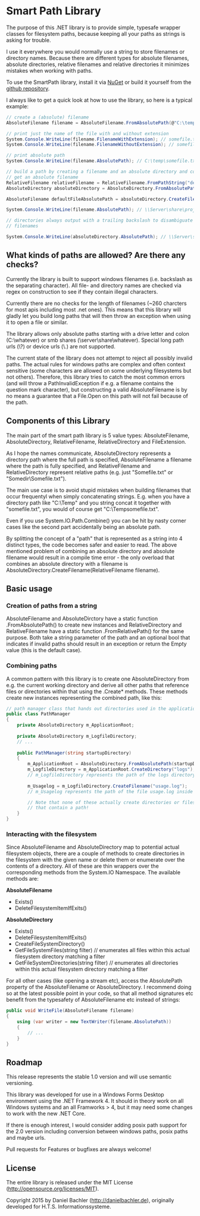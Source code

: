 # Smart Path Library

The purpose of this .NET library is to provide simple, typesafe wrapper classes for filesystem paths, because keeping all your paths as strings is asking for trouble.

I use it everywhere you would normally use a string to store filenames or directory names. Because
there are different types for absolute filenames, absolute directories, relative filenames and 
relative directories it minimizes mistakes when working with paths.

To use the SmartPath library, install it via [NuGet](https://www.nuget.org/packages/HTS.SmartPath/) or build it yourself from the [github repository](https://github.com/danyx23/smartpath).

I always like to get a quick look at how to use the library, so here is a typical example:

```csharp
// create a (absolute) filename
AbsoluteFilename filename = AbsoluteFilename.FromAbsolutePath(@"C:\temp\somefile.txt");

// print just the name of the file with and without extension
System.Console.WriteLine(filename.FilenameWithExtension); // somefile.txt
System.Console.WriteLine(filename.FilenameWithoutExtension); // somefile

// print absolute path
System.Console.WriteLine(filename.AbsolutePath); // C:\temp\somefile.txt

// build a path by creating a filename and an absolute directory and combining them to
// get an absolute filename
RelativeFilename relativeFilename = RelativeFilename.FromPathString("default.txt");
AbsoluteDirectory absoluteDirectory = AbsoluteDirectory.FromAbsolutePath("\\Server\share\project1");

AbsoluteFilename defaultFileAbsolutePath = absoluteDirectory.CreateFilename(relativeFilename);

System.Console.WriteLine(filename.AbsolutePath); // \\Server\share\project1\default.txt

// directories always output with a trailing backslash to disambiguate their string representation from
// filenames

System.Console.WriteLine(absoluteDirectory.AbsolutePath); // \\Server\share\project1\


```

## What kinds of paths are allowed? Are there any checks?

Currently the library is built to support windows filenames (i.e. backslash as the separating character). 
All file- and directory names are checked via regex on construction to see if they contain illegal characters. 

Currently there are no checks for the length of filenames (~260 charcters for most apis including
most .net ones). This means that this library will gladly let you build long paths that will then throw an exception when using it to open a file or similar.

The library allows only absolute paths starting with a drive letter and colon (C:\whatever) or
smb shares (\\server\share\whatever). Special long path urls (\\?\) or device urls (\\.\) are not supported.

The current state of the library does not attempt to reject all possibly invalid paths. The actual rules for windows paths are complex and often context sensitive (some characters are allowed on some underlying filesystems but not others). Therefore, this library tries to catch the most common errors (and will throw a PathInvalidException if e.g. a filename contains the question mark character), but constructing a valid AbsoluteFilename is by no means a guarantee that a File.Open on this path will not fail because of the path.

## Components of this Library

The main part of the smart path library is 5 value types: AbsoluteFilename, AbsoluteDirectory, RelativeFilename, RelativeDirectory and FileExtension.

As I hope the names communicate, AbsoluteDirectory represents a directory path where the full path is specified, AbsoluteFilename a filename where the path is fully specified, and RelativeFilename and RelativeDirectory represent relative paths (e.g. just "Somefile.txt" or "Somedir\Somefile.txt").

The main use case is to avoid stupid mistakes when building filenames that occur frequentyl when simply concatenating strings. E.g. when you have a directory path like "C:\Temp" and you string concat it together with "somefile.txt", you would of course get "C:\Tempsomefile.txt". 

Even if you use System.IO.Path.Combine() you can be hit by nasty corner cases like the second part accidentally being an absolute path. 

By splitting the concept of a "path" that is represented as a string into 4 distinct types, the code becomes safer and easier to read. The above mentioned problem of combining an absolute directory and absolute filename would result in a compile time error - the only overload that combines an absolute directory with a filename is AbsoluteDirectory.CreateFilename(RelativeFilename filename). 

## Basic usage

### Creation of paths from a string

AbsoluteFilename and AbsoluteDirctory have a static function .FromAbsolutePath() to create new instances and RelativeDirectory and RelativeFilename have a static function .FromRelativePath() for the same purpose. Both take a string parameter of the path and an optional bool that indicates if invalid paths should result in an exception or return the Empty value (this is the default case).

### Combining paths

A common pattern with this library is to create one AbsoluteDirectory from e.g. the current working directory and derive all other paths that reference files or directories within that using the .Create* methods. These methods create new instances representing the combined path, like this:

```csharp
// path manager class that hands out directories used in the application
public class PathManager
{
    private AbsoluteDirectory m_ApplicationRoot;
    
    private AbsoluteDirectory m_LogfileDirectory;
    // ...
    
    public PathManager(string startupDirectory)
    {
        m_ApplicationRoot = AbsoluteDirectory.FromAbsolutePath(startupDirectory);
        m_LogfileDirectory = m_ApplicationRoot.CreateDirectory("logs"); 
		// m_LogfileDirectory represents the path of the logs directory inside the application root
        
		m_Usagelog = m_LogfileDirectory.CreateFilename("usage.log");
		// m_Usagelog represents the path of the file usage.log inside the logs directory

		// Note that none of these actually create directories or files, they are just like string
		// that contain a path!
    }
}
```

### Interacting with the filesystem

Since AbsoluteFilename and AbsoluteDirectory map to potential actual filesystem objects, there are a couple of methods to create directories in the filesystem with the given name or delete them or enumerate over the contents of a directory. All of these are thin wrappers over the corresponding methods from the System.IO Namespace. The available methods are:

**AbsoluteFilename**

 * Exists()
 * DeleteFilesystemItemIfExits()

**AbsoluteDirectory**
 * Exists()
 * DeleteFilesystemItemIfExits()
 * CreateFileSystemDirectory()
 * GetFileSystemFiles(string filter) // enumerates all files within this actual filesystem directory matching a filter
 * GetFileSystemDirectories(string filter) // enumerates all directories within this actual filesystem directory matching a filter

For all other cases (like opening a stream etc), access the AbsolutePath property of the AbsoluteFilename or AbsoluteDirectory. I recommend doing so at the latest possible point in your code, so that all method signatures etc benefit from the typesafety of AbsoluteFilename etc instead of strings:

```csharp
public void WriteFile(AbsoluteFilename filename)
{
	using (var writer = new TextWriter(filename.AbsolutePath))
	{
		// ...
	}
}
```

## Roadmap

This release represents the stable 1.0 version and will use semantic versioning.

This library was developed for use in a Windows Forms Desktop environment using the .NET Framework 4. It should in theory work on all Windows systems and an all Framworks > 4, but it may need some changes to work with the new .NET Core.

If there is enough interest, I would consider adding posix path support for the 2.0 version including conversion between windows paths, posix paths and maybe urls.

Pull requests for Features or bugfixes are always welcome!

## License

The entire library is released under the MIT License (http://opensource.org/licenses/MIT).

Copyright 2015 by Daniel Bachler (http://danielbachler.de), originally developed for H.T.S. Informationssysteme.